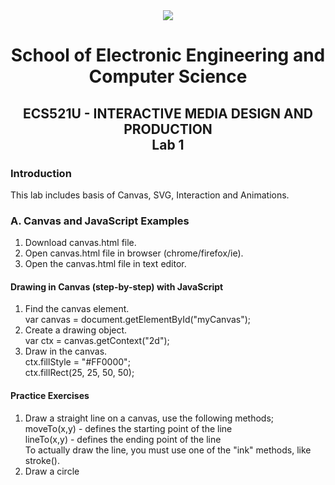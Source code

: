 <div align="center">
  <img src="https://www.qmul.ac.uk/blizard/media/blizard/images/logos/QMUL_White.png" />

# School of Electronic Engineering and Computer  Science

## ECS521U - INTERACTIVE MEDIA DESIGN AND PRODUCTION</br>Lab 1
</div>


### Introduction
This lab includes basis of Canvas, SVG, Interaction and Animations.

### A. Canvas and JavaScript Examples

1. Download canvas.html file.
2. Open canvas.html file in browser (chrome/firefox/ie).
3. Open the canvas.html file in text editor.

#### Drawing in Canvas (step-by-step) with JavaScript

1. Find the canvas element. <br/>
    var canvas = document.getElementById("myCanvas");
2. Create a drawing object. <br/>
    var ctx = canvas.getContext("2d"); 
3. Draw in the canvas. <br/>
    ctx.fillStyle = "#FF0000"; <br/>
    ctx.fillRect(25, 25, 50, 50);

#### Practice Exercises

1. Draw a straight line on a canvas, use the following methods; <br/>
    moveTo(x,y) - defines the starting point of the line <br/>
    lineTo(x,y) - defines the ending point of the line <br/>
   To actually draw the line, you must use one of the "ink" methods, like stroke().
2. Draw a circle
